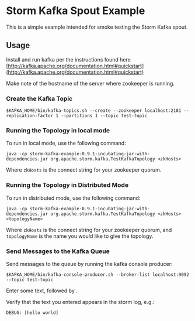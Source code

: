 # Storm Kafka Spout Example

This is a simple example intended for smoke testing the Storm Kafka spout.

## Usage

Install and run kafka per the instructions found here [http://kafka.apache.org/documentation.html#quickstart](http://kafka.apache.org/documentation.html#quickstart)

Make note of the hostname of the server where zookeeper is running.

### Create the Kafka Topic

```
$KAFKA_HOME/bin/kafka-topics.sh --create --zookeeper localhost:2181 --replication-factor 1 --partitions 1 --topic test-topic
```

### Running the Topology in local mode

To run in local mode, use the following command:

```
java -cp storm-kafka-example-0.9.1-incubating-jar-with-dependencies.jar org.apache.storm.kafka.TestKafkaTopology <zkHosts>
```

Where `zkHosts` is the connect string for your zookeeper quorum.

### Running the Topology in Distributed Mode

To run in distributed mode, use the following command:

```
java -cp storm-kafka-example-0.9.1-incubating-jar-with-dependencies.jar org.apache.storm.kafka.TestKafkaTopology <zkHosts> <topologyName>
```
Where `zkHosts` is the connect string for your zookeeper quorum, and `topologyName` is the name you would like to give the topology.



### Send Messages to the Kafka Queue

Send messages to the queue by running the kafka console producer:

```
$KAFKA_HOME/bin/kafka-console-producer.sh --broker-list localhost:9092 --topic test-topic
```

Enter some text, followed by <RETURN>.

Verify that the text you entered appears in the storm log, e.g.:

```
DEBUG: [hello world]
```

